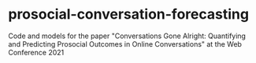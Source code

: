 # prosocial-conversation-forecasting
Code and models for the paper "Conversations Gone Alright: Quantifying and Predicting Prosocial Outcomes in Online Conversations" at the Web Conference 2021
